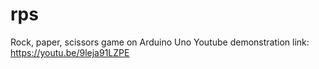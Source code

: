 # rps
Rock, paper, scissors game on Arduino Uno
Youtube demonstration link: https://youtu.be/9leja91LZPE